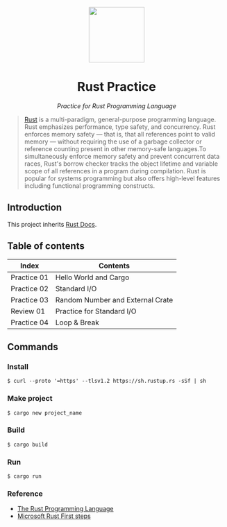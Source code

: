 <p align='center'><img src=https://dev-to-uploads.s3.amazonaws.com/i/3jg2v75zgrreu3vd3q52.png height="128"></p>
<h1 align="center">Rust Practice</a></h1>
<p align="center">
  <em>Practice for Rust Programming Language</em>
</p>

> [Rust](https://en.wikipedia.org/wiki/Rust_(programming_language)) is a multi-paradigm, general-purpose programming language. Rust emphasizes performance, type safety, and concurrency. Rust enforces memory safety — that is, that all references point to valid memory — without requiring the use of a garbage collector or reference counting present in other memory-safe languages.To simultaneously enforce memory safety and prevent concurrent data races, Rust's borrow checker tracks the object lifetime and variable scope of all references in a program during compilation. Rust is popular for systems programming but also offers high-level features including functional programming constructs.

## Introduction

This project inherits [Rust Docs](https://doc.rust-lang.org).

## Table of contents
|Index|Contents|
|---|---|
|Practice 01|Hello World and Cargo|
|Practice 02|Standard I/O|
|Practice 03|Random Number and External Crate|
|Review 01|Practice for Standard I/O|
|Practice 04|Loop & Break|

## Commands

### Install
```shell
$ curl --proto '=https' --tlsv1.2 https://sh.rustup.rs -sSf | sh
```

### Make project
```shell
$ cargo new project_name
```

### Build
```shell
$ cargo build
```

### Run
```shell
$ cargo run
```


### Reference
- [The Rust Programming Language](https://doc.rust-lang.org)
- [Microsoft Rust First steps](https://docs.microsoft.com/ko-kr/learn/paths/rust-first-steps/)

